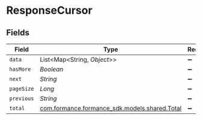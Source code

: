 # ResponseCursor


## Fields

| Field                                                                         | Type                                                                          | Required                                                                      | Description                                                                   | Example                                                                       |
| ----------------------------------------------------------------------------- | ----------------------------------------------------------------------------- | ----------------------------------------------------------------------------- | ----------------------------------------------------------------------------- | ----------------------------------------------------------------------------- |
| `data`                                                                        | List<Map<String, *Object*>>                                                   | :heavy_minus_sign:                                                            | N/A                                                                           |                                                                               |
| `hasMore`                                                                     | *Boolean*                                                                     | :heavy_minus_sign:                                                            | N/A                                                                           |                                                                               |
| `next`                                                                        | *String*                                                                      | :heavy_minus_sign:                                                            | N/A                                                                           | YXVsdCBhbmQgYSBtYXhpbXVtIG1heF9yZXN1bHRzLol=                                  |
| `pageSize`                                                                    | *Long*                                                                        | :heavy_minus_sign:                                                            | N/A                                                                           |                                                                               |
| `previous`                                                                    | *String*                                                                      | :heavy_minus_sign:                                                            | N/A                                                                           | YXVsdCBhbmQgYSBtYXhpbXVtIG1heF9yZXN1bHRzLol=                                  |
| `total`                                                                       | [com.formance.formance_sdk.models.shared.Total](../../models/shared/Total.md) | :heavy_minus_sign:                                                            | N/A                                                                           |                                                                               |